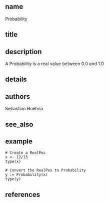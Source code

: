 ## name
Probability
## title
## description
A Probability is a real value between 0.0 and 1.0
## details
## authors
Sebastian Hoehna
## see_also
## example
	# Create a RealPos
	x <- 12/13
	type(x)
	
	# Convert the RealPos to Probability
	y := Probability(x)
	type(y)
	
## references
